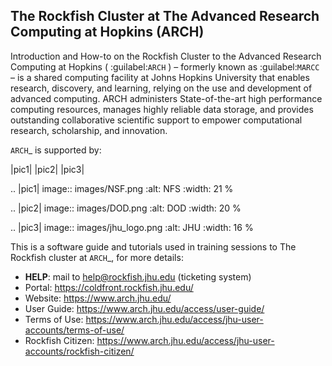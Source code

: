 ## The Rockfish Cluster at The Advanced Research Computing at Hopkins (ARCH)

Introduction and How-to on the Rockfish Cluster to the Advanced Research Computing at Hopkins (  :guilabel:`ARCH` ) – formerly known as :guilabel:`MARCC` – is a shared computing facility at Johns Hopkins University that enables research, discovery, and learning, relying on the use and development of advanced computing. ARCH administers State-of-the-art high performance computing resources, manages highly reliable data storage, and provides outstanding collaborative scientific support to empower computational research, scholarship, and innovation.

`ARCH`_ is supported by:

  |pic1| |pic2| |pic3|

  .. |pic1| image:: images/NSF.png
    :alt: NFS
    :width: 21 %

  .. |pic2| image:: images/DOD.png
    :alt: DOD
    :width: 20 %

  .. |pic3| image:: images/jhu_logo.png
    :alt: JHU
    :width: 16 %

This is a software guide and tutorials used in training sessions to The Rockfish cluster at `ARCH`_, for more details:

* **HELP**: mail to help@rockfish.jhu.edu (ticketing system)
* Portal: https://coldfront.rockfish.jhu.edu/
* Website: https://www.arch.jhu.edu/
* User Guide: https://www.arch.jhu.edu/access/user-guide/
* Terms of Use: https://www.arch.jhu.edu/access/jhu-user-accounts/terms-of-use/
* Rockfish Citizen:  https://www.arch.jhu.edu/access/jhu-user-accounts/rockfish-citizen/

